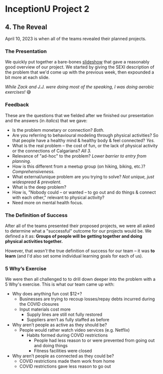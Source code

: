# InceptionU Project 2

## 4.  The Reveal

April 10, 2023 is when all of the teams revealed their planned projects.

### The Presentation

We quickly put together a bare-bones [slideshow](C10_Project_2_Reveals.pdf) that gave a reasonably good overview of our project.  We started by giving the SEXI description of the problem that we'd come up with the previous week, then expounded a bit more at each slide.

*While Zack and J.J. were doing most of the speaking, I was doing aerobic exercises!*  :sweat_smile:

### Feedback

These are the questions that we fielded after we finished our presentation and the answers (in *italics*) that we gave:

- Is the problem monetary or connection?  *Both.*
- Are you referring to behavioural modeling through physical activities?  So that people have a healthy mind & healthy body & feel connected?  *Yes.*
- What is the real problem &ndash; the cost of fun, or the lack of physical activity or the connections of Calgarians?  *All 3.*
- Relevance of "ad-hoc" to the problem?  *Lower barrier to entry from planning.*
- How is this different from a meetup group (on hiking, biking, etc.)?  *Comprehensiveness.*
- What external/unique problem are you trying to solve?  *Not unique, just widespread &amp; prevalent.*
- What is the deep problem?
- How is, "Nobody could &ndash; or wanted &ndash; to go out and do things & connect with each other," relevant to physical activity?
- Need more on mental health focus.

### The Definition of Success

After all of the teams presented their proposed projects, we were all asked to determine what a "successful" outcome for our projects would be.  We defined a it as:  **Groups of people will be getting together and doing physical activities together.**

However, that *wasn't* the true definition of success for our team &ndash; it was **to learn** (and I'd also set some individual learning goals for each of us).

### 5 Why’s Exercise

We were then all challenged to to drill down deeper into the problem with a 5 Why's exercise.  This is what our team came up with:

- Why does anything fun cost $12+?
    - Businesses are trying to recoup losses/repay debts incurred during the COVID closures
    - Input materials cost more
        - Supply lines are still not fully restored
        - Suppliers aren’t as fully staffed as before
- Why aren’t people as active as they should be?
    - People would rather watch video services (e.g. Netflix)
      - Habits formed during COVID restrictions
          - People had less reason to or were prevented from going out and doing things
          - Fitness facilities were closed
- Why aren’t people as connected as they could be?
    - COVID restrictions made them work from home
    - COVID restrictions gave less reason to go out
